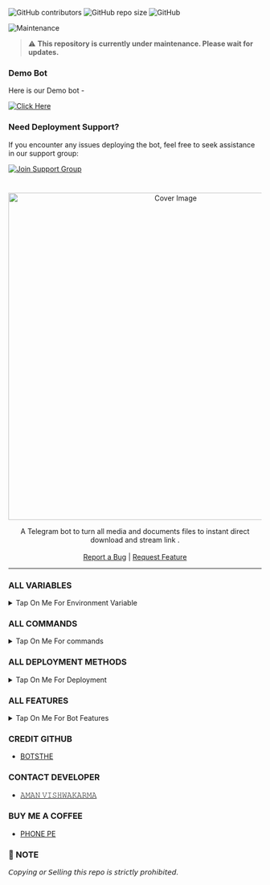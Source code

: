 ![GitHub contributors](https://img.shields.io/github/contributors/Botsthe/AV-FILE-TO-LINK-PRO?style=flat&color=green)
![GitHub repo size](https://img.shields.io/github/repo-size/Botsthe/AV-FILE-TO-LINK-PRO?color=green)
![GitHub](https://img.shields.io/github/license/Botsthe/AV-FILE-TO-LINK-PRO?color=green)

![Maintenance](https://img.shields.io/badge/🛠️%20Repo%20Status-Under%20Maintenance-orange?style=for-the-badge)

> ⚠️ **This repository is currently under maintenance. Please wait for updates.**

### Demo Bot

Here is our Demo bot -

[![Click Here](https://img.shields.io/badge/Demo%20Bot-Click%20Here-blue?style=flat&logo=telegram&labelColor=white&link=https://t.me/AV_SUPPORT_GROUP)](https://t.me/AV_F2L_BOT)

### Need Deployment Support?

If you encounter any issues deploying the bot, feel free to seek assistance in our support group:

[![Join Support Group](https://img.shields.io/badge/Join%20Support%20Group-Click%20Here-blue?style=flat&logo=telegram&labelColor=white&link=https://t.me/AV_SUPPORT_GROUP)](https://t.me/AV_SUPPORT_GROUP)

  <h1 align="center"></h1>
<p align="center"> 
  <img src="https://envs.sh/_pM.jpg" alt="Cover Image" width="650">
  </a>
 <p align="center">
    A Telegram bot to turn all media and documents files to instant direct download and stream link .
    <br />
   </strong></a>
    <br />
    <a href="https://t.me/AV_SUPPORT_GROUP">Report a Bug</a>
    |
    <a href="https://t.me/AV_SUPPORT_GROUP">Request Feature</a>
  </p>
<hr>

### ALL VARIABLES

<details><summary>Tap On Me For Environment Variable</summary>
  
<p>
<p>
  
* `BOT_TOKEN` - Get bot token from <a href="https://t.me/BotFather" target="/blank">Bot Father</a>
* `API_ID` - Get api id from <a href="https://my.telegram.org" target="/blank">Telegram Auth</a>
* `API_HASH` - Get api hash from <a href="https://my.telegram.org" target="/blank">Telegram Auth</a>
* `ADMINS` - Bot admin/owner user id Separate multiple Admins by space.
* `BOT_USERNAME` : Your Bot Username Without @
* `DATABASE_URI` - Mongo Database URL from <a href="https://cloud.mongodb.com" target="/blank">Mongo DB</a>
* `DATABASE_NAME` - Your database name from mongoDB. `(Optional)`
* `BIN_CHANNEL` : Create a new channel (private/public) and add that channel id in this field.
* `LOG_CHANNEL` :  A channel to log the activities of bot. Make sure bot is an admin in the channel.
* `AUTH_CHANNEL` - Your force sub channel with -100 `Optional`
* `PICS` - Start message photo. `Optional`
* `FQDN` : Your Server App Link With https:// and in last make sure one / is given.
* `PORT` : The port that you want your webapp to be listened to. Defaults to `2626`
* `BANNED_CHANNELS` : Put IDs of Banned Channels where bot will not work. You can add multiple IDs & separate with <kbd>Space</kbd>.
</details>

### ALL COMMANDS

<details><summary>Tap On Me For commands</summary>

```
start - Check if the bot is running.
help - Check if the help
about - Check if the about 
ban - user ban [FOR ADMINS USE ONLY]
unban - user unban [FOR ADMINS USE ONLY]
users - Check bot users [FOR ADMINS USE ONLY]
broadcast - Message Broadcast command [FOR ADMINS USE ONLY]
restart - To restart the bot [FOR ADMINS USE ONLY]
```
</details>

### ALL DEPLOYMENT METHODS

<details><summary>Tap On Me For Deployment</summary>

### DEPLOY ON RENDER 

<p><br>
<a href="https://render.com/deploy?repo=https://github.com/Botsthe/AV-FILE-TO-LINK-PRO">
<img src="https://render.com/images/deploy-to-render-button.svg" alt="DEPLOY ON RENDER">
</a></p>

### DEPLOY ON KOYRB

<p><br>                 
<a href="https://app.koyeb.com/deploy?type=git&repository=github.com/Botsthe/AV-FILE-TO-LINK-PRO&branch=main&name=AV-FILE-TO-LINK-PRO">
<img src="https://www.koyeb.com/static/images/deploy/button.svg" alt="DEPLOY ON KOYRB">
</a></p>

### DEPLOY ON HEROKU
<p><br>
<a href="https://heroku.com/deploy?template=https://github.com/Botsthe/AV-FILE-TO-LINK-PRO.git">
<img src="https://www.herokucdn.com/deploy/button.svg" alt="DEPLOY ON HEROKU">
</a></p>
  
### DEPLOY ON VPS
```
git clone https://github.com/Botsthe/AV-FILE-TO-LINK-PRO.git
# Install Packages
pip3 install -U -r requirements.txt
Edit info.py with variables as given below then run bot
python3 bot.py
```
</details>

### ALL FEATURES

<details><summary>Tap On Me For Bot Features</summary>


- Has a custom Start-up pic.
- Force subscribe available.
- Superfast download and stream links.
- No ads in generated links.
- Superfast interface.
- Along with the links you also get file information like name,size ,etc.
- Updates channel Support.
- Mongodb database support for broadcasting.
- User DC Check.
- All unwanted code removed.
- file limit 
- Fully modified repo
- Deploy To Koyeb + Heroku +etc...
- [Developer support](https://telegram.me/AV_SUPPORT_GROUP) 24x7
- And many more... 

</details>

### CREDIT GITHUB 

- [BOTSTHE](https://github.com/Botsthe)

### CONTACT DEVELOPER

- [𝙰𝙼𝙰𝙽 𝚅𝙸𝚂𝙷𝚆𝙰𝙺𝙰𝚁𝙼𝙰](https://telegram.me/BOT_OWNER26)

### BUY ME A COFFEE

- [PHONE PE](https://envs.sh/Hgz.jpg)

### 📌 NOTE

𝘊𝘰𝘱𝘺𝘪𝘯𝘨 𝘰𝘳 𝘚𝘦𝘭𝘭𝘪𝘯𝘨 𝘵𝘩𝘪𝘴 𝘳𝘦𝘱𝘰 𝘪𝘴 𝘴𝘵𝘳𝘪𝘤𝘵𝘭𝘺 𝘱𝘳𝘰𝘩𝘪𝘣𝘪𝘵𝘦𝘥.</b>
